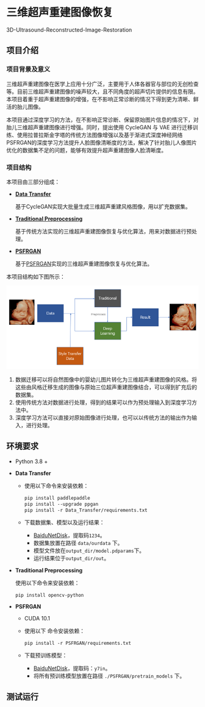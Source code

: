 # 三维超声重建图像恢复

3D-Ultrasound-Reconstructed-Image-Restoration

## 项目介绍

### 项目背景及意义

三维超声重建图像在医学上应用十分广泛，主要用于人体各器官与部位的无创检查等。目前三维超声重建图像的噪声较大，且不同角度的超声切片提供的信息有限。本项目着重于超声重建图像的增强，在不影响正常诊断的情况下得到更为清晰、鲜活的胎儿图像。

本项目通过深度学习的方法，在不影响正常诊断、保留原始图片信息的情况下，对胎儿三维超声重建图像进行增强。同时，提出使用 CycleGAN 与 VAE 进行迁移训练、使用拉普拉斯金字塔的传统方法图像增强以及基于渐进式深度神经网络PSFRGAN的深度学习方法提升人脸图像清晰度的方法，解决了针对胎儿人像图片优化的数据集不足的问题，能够有效提升超声重建图像人脸清晰度。

### 项目结构

本项目由三部分组成：

- **[Data Transfer](https://github.com/x418-22n/style-transfer-in-ultrasound-reconstruction)**

  基于CycleGAN实现大批量生成三维超声重建风格图像，用以扩充数据集。

- **[Traditional Preprocessing](https://github.com/Meowemeow/llf-for-3D-Ultrasound-Reconstructed-Images)**

  基于传统方法实现的三维超声重建图像恢复与优化算法，用来对数据进行预处理。

- **[PSFRGAN](https://github.com/Rhinophant/PSFRGAN-for-3D-Ultrasound-Reconstructed-Images)**

  基于[PSFRGAN](https://github.com/chaofengc/PSFRGAN)实现的三维超声重建图像恢复与优化算法。

本项目结构如下图所示：

![Project Structure](.\pics\project_structure.png)

1. 数据迁移可以将自然图像中的婴幼儿图片转化为三维超声重建图像的风格。将这些由风格迁移生成的图像与原始三位超声重建图像结合，可以得到扩充后的数据集。
2. 使用传统方法对数据进行处理，得到的结果可以作为预处理输入到深度学习方法中。
3. 深度学习方法可以直接对原始图像进行处理，也可以以传统方法的输出作为输入，进行处理。

## 环境要求

- Python 3.8 +

- **Data Transfer**

  - 使用以下命令来安装依赖：

    ```
    pip install paddlepaddle
    pip install --upgrade ppgan
    pip install -r Data_Transfer/requirements.txt
    ```

  - 下载数据集、模型以及运行结果：

    -  [BaiduNetDisk](https://pan.baidu.com/s/1Ic2PRXgGoMoULS8ketlhFA)，提取码`1234`。
    - 数据集放置在路径 `data/ourdata` 下。
    - 模型文件放在`output_dir/model.pdparams`下。
    - 运行结果位于`output_dir/out`。

- **Traditional Preprocessing**

  使用以下命令来安装依赖：

  ```
  pip install opencv-python
  ```

- **PSFRGAN**

  - CUDA 10.1

  - 使用以下 命令安装依赖：

    ```
    pip install -r PSFRGAN/requirements.txt
    ```

  - 下载预训练模型：

    - [BaiduNetDisk](https://pan.baidu.com/s/1R2NCCvpTUPouiFfuIw88kA)，提取码：`y7in`。
    - 将所有预训练模型放置在路径 `./PSFRGAN/pretrain_models` 下。

## 测试运行